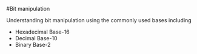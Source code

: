 #Bit manipulation

Understanding bit manipulation using the commonly used bases including
* Hexadecimal Base-16
* Decimal Base-10
* Binary Base-2
